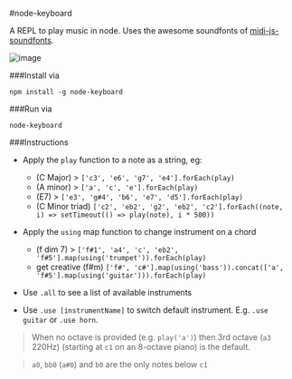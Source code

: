 #node-keyboard

A REPL to play music in node. Uses the awesome soundfonts of [midi-js-soundfonts](https://github.com/gleitz/midi-js-soundfonts). 

![image](https://cloud.githubusercontent.com/assets/799038/15271241/2b316c46-1a0d-11e6-8a84-a2eda7ac51b6.png)

###Install via

    npm install -g node-keyboard

###Run via

    node-keyboard

###Instructions

* Apply the `play` function to a note as a string, eg:
    * (C Major) > `['c3', 'e6', 'g7', 'e4'].forEach(play)`
    * (A minor) > `['a', 'c', 'e'].forEach(play)`
    * (E7) > `['e3', 'g#4', 'b6', 'e7', 'd5'].forEach(play)`
    * (C Minor triad) `['c2', 'eb2', 'g2', 'eb2', 'c2'].forEach((note, i) => setTimeout(() => play(note), i * 500))`

* Apply the `using` map function to change instrument on a chord
    * (f dim 7) > `['f#1', 'a4', 'c', 'eb2', 'f#5'].map(using('trumpet')).forEach(play)`
    * get creative (f#m) `['f#', 'c#'].map(using('bass')).concat(['a', 'f#5'].map(using('guitar'))).forEach(play)`

* Use `.all` to see a list of available instruments

* Use `.use [instrumentName]` to switch default instrument. E.g. `.use guitar` or `.use horn`.

> When no octave is provided (e.g. `play('a')`) then 3rd octave (`a3` 220Hz) (starting at `c1` on an 8-octave piano) is the default.

> `a0`, `bb0` (`a#0`) and `b0` are the only notes below `c1`
